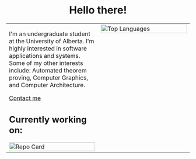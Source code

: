<div align="center">
  <h1>Hello there!</h1>
</div>

<div align="center">
  <table>
    <tr>
      <div valign="center">
      <td valign="top" width="50%">
        <p>
          I'm an undergraduate student at the University of Alberta. I'm highly interested in software applications and systems. Some of my other interests include: Automated theorem proving, Computer Graphics, and Computer Architecture.
        </p>
        <p>
          <a href="https://www.linkedin.com/in/harsh-gill/">Contact me</a>
        </p>
        <h2>Currently working on:</h2>
        <a href="https://github.com/349gill/lane-detection">
          <img src="https://github-readme-stats.vercel.app/api/pin/?username=349gill&repo=lane-detection&theme=dark" alt="Repo Card" width="100%"/>
        </a>
      </td>
      </div>
      <td valign="top" width="50%">
        <img src="https://github-readme-stats.vercel.app/api/top-langs/?username=349gill&theme=dark" alt="Top Languages" width="100%"/>
      </td>
    </tr>
  </table>
</div>
